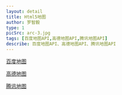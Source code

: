 ```yaml
---
layout: detail
title: Html5地图
author: 罗智毅
type: 1
picSrc: arc-3.jpg
tags: [百度地图API,高德地图API,腾讯地图API]
describe: 百度地图API、高德地图API、腾讯地图API
---
```


[百度地图][1]

[1]: http://lbsyun.baidu.com/ "百度地图"

[高德地图][2]

[2]: http://lbs.amap.com/ "高德地图"

[腾讯地图][3]

[3]: http://lbs.qq.com/ "腾讯地图"